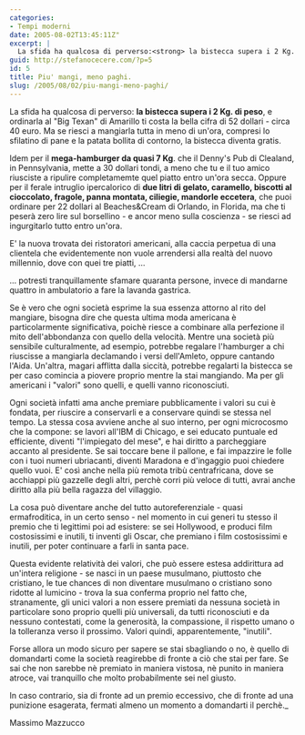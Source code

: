 ```yaml
---
categories:
- Tempi moderni
date: 2005-08-02T13:45:11Z"
excerpt: |
  La sfida ha qualcosa di perverso:<strong> la bistecca supera i 2 Kg. di peso</strong>, e ordinarla al "Big Texan" di Amarillo ti costa la bella cifra di 52 dollari - circa 40 euro. Ma se riesci a mangiarla tutta in meno di un'ora, compresi lo sfilatino di pane e la patata bollita di contorno, la bistecca diventa gratis...
guid: http://stefanocecere.com/?p=5
id: 5
title: Piu' mangi, meno paghi.
slug: /2005/08/02/piu-mangi-meno-paghi/
---
```


La sfida ha qualcosa di perverso: **la bistecca supera i 2 Kg. di peso**, e ordinarla al "Big Texan" di Amarillo ti costa la bella cifra di 52 dollari - circa 40 euro. Ma se riesci a mangiarla tutta in meno di un'ora, compresi lo sfilatino di pane e la patata bollita di contorno, la bistecca diventa gratis.

Idem per il **mega-hamburger da quasi 7 Kg**. che il Denny's Pub di Clealand, in Pennsylvania, mette a 30 dollari tondi, a meno che tu e il tuo amico riusciste a ripulire completamemte quel piatto entro un'ora secca. Oppure per il ferale intruglio ipercalorico di **due litri di gelato, caramello, biscotti al cioccolato, fragole, panna montata, ciliegie, mandorle eccetera**, che puoi ordinare per 22 dollari al Beaches&Cream di Orlando, in Florida, ma che ti peserà zero lire sul borsellino - e ancor meno sulla coscienza - se riesci ad ingurgitarlo tutto entro un'ora.

E' la nuova trovata dei ristoratori americani, alla caccia perpetua di una clientela che evidentemente non vuole arrendersi alla realtà del nuovo millennio, dove con quei tre piatti, …

… potresti tranquillamente sfamare quaranta persone, invece di mandarne quattro in ambulatorio a fare la lavanda gastrica.

Se è vero che ogni società esprime la sua essenza attorno al rito del mangiare, bisogna dire che questa ultima moda americana è particolarmente significativa, poichè riesce a combinare alla perfezione il mito dell'abbondanza con quello della velocità. Mentre una società pi&#xf9; sensibile culturalmente, ad esempio, potrebbe regalare l'hamburger a chi riuscisse a mangiarla declamando i versi dell'Amleto, oppure cantando l'Aida. Un'altra, magari afflitta dalla siccità, potrebbe regalarti la bistecca se per caso comincia a piovere proprio mentre la stai mangiando. Ma per gli americani i "valori" sono quelli, e quelli vanno riconosciuti.

Ogni società infatti ama anche premiare pubblicamente i valori su cui è fondata, per riuscire a conservarli e a conservare quindi se stessa nel tempo. La stessa cosa avviene anche al suo interno, per ogni microcosmo che la compone: se lavori all'IBM di Chicago, e sei educato puntuale ed efficiente, diventi "l'impiegato del mese", e hai diritto a parcheggiare accanto al presidente. Se sai toccare bene il pallone, e fai impazzire le folle con i tuoi numeri ubriacanti, diventi Maradona e d'ingaggio puoi chiedere quello vuoi. E' cos&#xec; anche nella pi&#xf9; remota trib&#xf9; centrafricana, dove se acchiappi pi&#xf9; gazzelle degli altri, perchè corri pi&#xf9; veloce di tutti, avrai anche diritto alla pi&#xf9; bella ragazza del villaggio.

La cosa può diventare anche del tutto autoreferenziale - quasi ermafroditica, in un certo senso - nel momento in cui generi tu stesso il premio che ti legittimi poi ad esistere: se sei Hollywood, e produci film costosissimi e inutili, ti inventi gli Oscar, che premiano i film costosissimi e inutili, per poter continuare a farli in santa pace.

Questa evidente relatività dei valori, che può essere estesa addirittura ad un'intera religione - se nasci in un paese musulmano, piuttosto che cristiano, le tue chances di non diventare musulmano o cristiano sono ridotte al lumicino - trova la sua conferma proprio nel fatto che, stranamente, gli unici valori a non essere premiati da nessuna società in particolare sono proprio quelli pi&#xf9; universali, da tutti riconosciuti e da nessuno contestati, come la generosità, la compassione, il rispetto umano o la tolleranza verso il prossimo. Valori quindi, apparentemente, "inutili".

Forse allora un modo sicuro per sapere se stai sbagliando o no, è quello di domandarti come la società reagirebbe di fronte a ciò che stai per fare. Se sai che non sarebbe nè premiato in maniera vistosa, nè punito in maniera atroce, vai tranquillo che molto probabilmente sei nel giusto.

In caso contrario, sia di fronte ad un premio eccessivo, che di fronte ad una punizione esagerata, fermati almeno un momento a domandarti il perchè._</p> 

Massimo Mazzucco
  
</em>